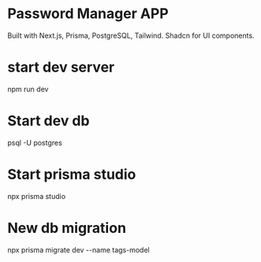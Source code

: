# Password Manager APP
Built with Next.js, Prisma, PostgreSQL, Tailwind.
Shadcn for UI components.

# start dev server
npm run dev

# Start dev db
psql -U postgres

# Start prisma studio
npx prisma studio

# New db migration
npx prisma migrate dev --name tags-model 